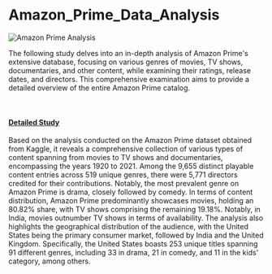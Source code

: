 # Amazon_Prime_Data_Analysis

![Amazon Prime Analysis](https://github.com/Dhanesha151001/Amazon_prime_analysis/assets/103206429/41c62cfa-9b99-4160-8e77-9c6ae09b080e)

The following study delves into an in-depth analysis of Amazon Prime's extensive database, focusing on various genres of movies, TV shows, documentaries, and other content, while examining their ratings, release dates, and directors. This comprehensive examination aims to provide a detailed overview of the entire Amazon Prime catalog.
<p>&nbsp;</p>

<h4><u>Detailed Study</u></h4>

Based on the analysis conducted on the Amazon Prime dataset obtained from Kaggle, it reveals a comprehensive collection of various types of content spanning from movies to TV shows and documentaries, encompassing the years 1920 to 2021. Among the 9,655 distinct playable content entries across 519 unique genres, there were 5,771 directors credited for their contributions. Notably, the most prevalent genre on Amazon Prime is drama, closely followed by comedy. In terms of content distribution, Amazon Prime predominantly showcases movies, holding an 80.82% share, with TV shows comprising the remaining 19.18%. Notably, in India, movies outnumber TV shows in terms of availability. The analysis also highlights the geographical distribution of the audience, with the United States being the primary consumer market, followed by India and the United Kingdom. Specifically, the United States boasts 253 unique titles spanning 91 different genres, including 33 in drama, 21 in comedy, and 11 in the kids' category, among others.
